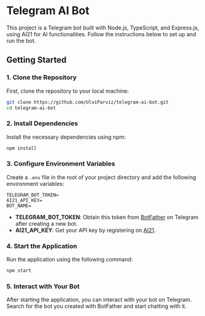 # Telegram AI Bot

This project is a Telegram bot built with Node.js, TypeScript, and Express.js, using AI21 for AI functionalities. Follow the instructions below to set up and run the bot.

## Getting Started

### 1. Clone the Repository

First, clone the repository to your local machine:

```bash
git clone https://github.com/UlviParviz/telegram-ai-bot.git
cd telegram-ai-bot
```

### 2. Install Dependencies

Install the necessary dependencies using npm:

```bash
npm install
```

### 3. Configure Environment Variables

Create a `.env` file in the root of your project directory and add the following environment variables:

```
TELEGRAM_BOT_TOKEN= 
AI21_API_KEY=
BOT_NAME=
```

- **TELEGRAM_BOT_TOKEN**: Obtain this token from [BotFather](https://t.me/botfather) on Telegram after creating a new bot.
- **AI21_API_KEY**: Get your API key by registering on [AI21](https://www.ai21.com/).

### 4. Start the Application

Run the application using the following command:

```bash
npm start
```

### 5. Interact with Your Bot

After starting the application, you can interact with your bot on Telegram. Search for the bot you created with BotFather and start chatting with it.
